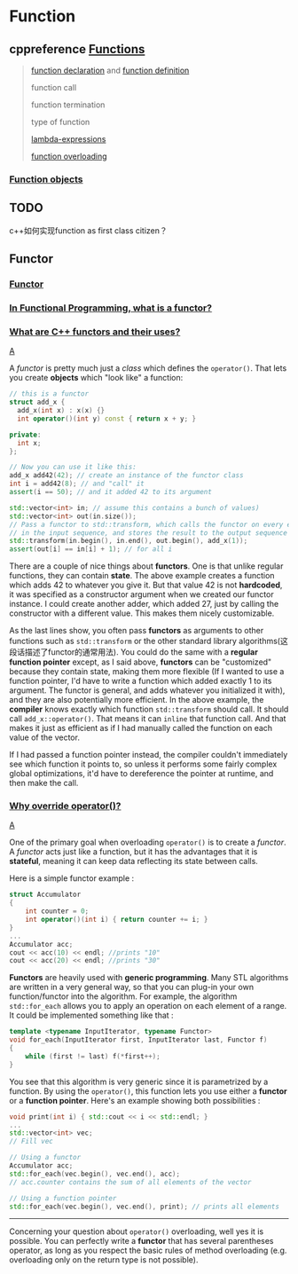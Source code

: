 # Function



## cppreference [Functions](https://en.cppreference.com/w/cpp/language/functions)

> [function declaration](https://en.cppreference.com/w/cpp/language/function) and [function definition](https://en.cppreference.com/w/cpp/language/function) 
>
> function call 
>
> function termination
>
> type of function
>
> [lambda-expressions](https://en.cppreference.com/w/cpp/language/lambda)
>
> [function overloading](https://en.cppreference.com/w/cpp/language/overload_resolution)
>
> 



### [Function objects](https://en.cppreference.com/w/cpp/language/functions#Function_objects)





## TODO

c++如何实现function as first class citizen？



## Functor

### [Functor](https://en.wikipedia.org/wiki/Functor)



### [In Functional Programming, what is a functor?](https://stackoverflow.com/questions/2030863/in-functional-programming-what-is-a-functor)





### [What are C++ functors and their uses?](https://stackoverflow.com/questions/356950/what-are-c-functors-and-their-uses)

[A](https://stackoverflow.com/a/356993)

A *functor* is pretty much just a *class* which defines the `operator()`. That lets you create **objects** which "look like" a function:

```cpp
// this is a functor
struct add_x {
  add_x(int x) : x(x) {}
  int operator()(int y) const { return x + y; }

private:
  int x;
};

// Now you can use it like this:
add_x add42(42); // create an instance of the functor class
int i = add42(8); // and "call" it
assert(i == 50); // and it added 42 to its argument

std::vector<int> in; // assume this contains a bunch of values)
std::vector<int> out(in.size());
// Pass a functor to std::transform, which calls the functor on every element 
// in the input sequence, and stores the result to the output sequence
std::transform(in.begin(), in.end(), out.begin(), add_x(1)); 
assert(out[i] == in[i] + 1); // for all i
```

There are a couple of nice things about **functors**. One is that unlike regular functions, they can contain **state**. The above example creates a function which adds 42 to whatever you give it. But that value 42 is not **hardcoded**, it was specified as a constructor argument when we created our functor instance. I could create another adder, which added 27, just by calling the constructor with a different value. This makes them nicely customizable.

As the last lines show, you often pass **functors** as arguments to other functions such as `std::transform` or the other standard library algorithms(这段话描述了functor的通常用法). You could do the same with a **regular function pointer** except, as I said above, **functors** can be "customized" because they contain state, making them more flexible (If I wanted to use a function pointer, I'd have to write a function which added exactly 1 to its argument. The functor is general, and adds whatever you initialized it with), and they are also potentially more efficient. In the above example, the **compiler** knows exactly which function `std::transform` should call. It should call `add_x::operator()`. That means it can `inline` that function call. And that makes it just as efficient as if I had manually called the function on each value of the vector.

If I had passed a function pointer instead, the compiler couldn't immediately see which function it points to, so unless it performs some fairly complex global optimizations, it'd have to dereference the pointer at runtime, and then make the call.



### [Why override operator()?](https://stackoverflow.com/questions/317450/why-override-operator)

[A](https://stackoverflow.com/a/317528)

One of the primary goal when overloading `operator()` is to create a *functor*. A *functor* acts just like a function, but it has the advantages that it is **stateful**, meaning it can keep data reflecting its state between calls.

Here is a simple functor example :

```C++
struct Accumulator
{
    int counter = 0;
    int operator()(int i) { return counter += i; }
}
...
Accumulator acc;
cout << acc(10) << endl; //prints "10"
cout << acc(20) << endl; //prints "30"
```

**Functors** are heavily used with **generic programming**. Many STL algorithms are written in a very general way, so that you can plug-in your own function/functor into the algorithm. For example, the algorithm `std::for_each` allows you to apply an operation on each element of a range. It could be implemented something like that :

```C++
template <typename InputIterator, typename Functor>
void for_each(InputIterator first, InputIterator last, Functor f)
{
    while (first != last) f(*first++);
}
```

You see that this algorithm is very generic since it is parametrized by a function. By using the `operator()`, this function lets you use either a **functor** or a **function pointer**. Here's an example showing both possibilities :

```C++
void print(int i) { std::cout << i << std::endl; }
...    
std::vector<int> vec;
// Fill vec

// Using a functor
Accumulator acc;
std::for_each(vec.begin(), vec.end(), acc);
// acc.counter contains the sum of all elements of the vector

// Using a function pointer
std::for_each(vec.begin(), vec.end(), print); // prints all elements
```

------

Concerning your question about `operator()` overloading, well yes it is possible. You can perfectly write a **functor** that has several parentheses operator, as long as you respect the basic rules of method overloading (e.g. overloading only on the return type is not possible).